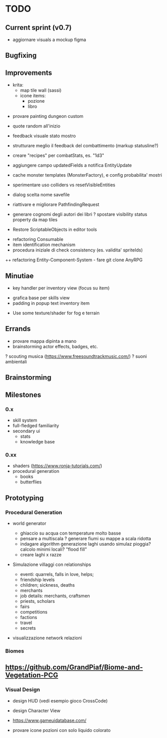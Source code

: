 # TODO

## Current sprint (v0.7)
- aggiornare visuals a mockup figma


## Bugfixing


## Improvements
- krita: 
	- map tile wall (sassi) 
	- icone items:
		- pozione
		- libro

+ provare painting dungeon custom

- quote random all'inizio
- feedback visuale stato mostro
- strutturare meglio il feedback del combattimento (markup statusline?)
- creare "recipes" per combatStats, es. "1d3"
- aggiungere campo updatedFields a notifica EntityUpdate
- cache monster templates (MonsterFactory), e config probabilita' mostri

- sperimentare uso colliders vs resetVisibleEntities

- dialog scelta nome savefile

- riattivare e migliorare PathfindingRequest 
- generare cognomi degli autori dei libri
? spostare visibility status property da map tiles
- Restore ScriptableObjects in editor tools
+ refactoring Consumable
+ item identification mechanism
+ procedura iniziale di check consistency (es. validita' spriteIds)

++ refactoring Entity-Component-System
	- fare git clone AnyRPG


## Minutiae
+ key handler per inventory view (focus su item)
- grafica base per skills view
- padding in popup text inventory item
+ Use some texture/shader for fog e terrain


## Errands
- provare mappa dipinta a mano
- brainstorming actor effects, badges, etc.

? scouting musica (https://www.freesoundtrackmusic.com/)
? suoni ambientali

## Brainstorming


## Milestones



### 0.x
- skill system
- full-fledged familiarity
- secondary ui
	- stats
	- knowledge base

### 0.xx
- shaders (https://www.ronja-tutorials.com/)
- procedural generation
	- books
	- butterflies


## Prototyping
### Procedural Generation
- world generator
	+ ghiaccio su acqua con temperature molto basse
	- pensare a multiscala
	? generare fiumi su mappe a scala ridotta
	+ indagare algorithm generazione laghi usando simulaz pioggia? calcolo minimi locali? "flood fill"
	- creare laghi
	x razze

- Simulazione villaggi con relationships
	- eventi: quarrels, falls in love, helps; 
	- friendship levels
	- children; sickness, deaths
	- merchants
	- job details: merchants, craftsmen
	- priests, scholars
	- fairs
	- competitions
	+ factions
	+ travel
	+ secrets
- visualizzazione network relazioni


### Biomes
https://github.com/GrandPiaf/Biome-and-Vegetation-PCG 
- 

### Visual Design
- design HUD (vedi esempio gioco CrossCode)
- design Character View

- https://www.gameuidatabase.com/
- provare icone pozioni con solo liquido colorato
